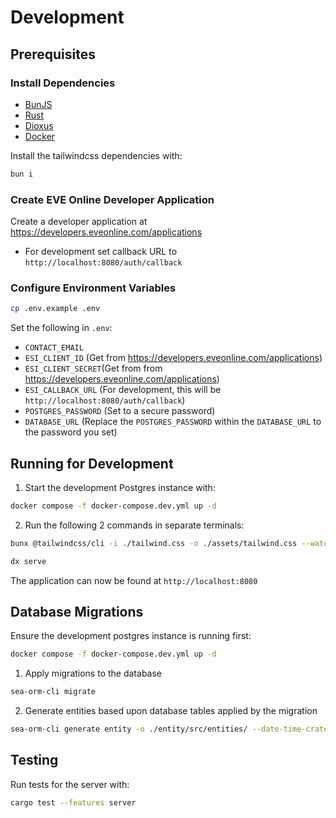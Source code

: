 # Development

## Prerequisites

### Install Dependencies

- [BunJS](https://bun.sh/)
- [Rust](https://www.rust-lang.org/tools/install)
- [Dioxus](https://dioxuslabs.com/learn/0.6/getting_started/)
- [Docker](https://docs.docker.com/engine/install/)

Install the tailwindcss dependencies with:

```bash
bun i
```

### Create EVE Online Developer Application

Create a developer application at <https://developers.eveonline.com/applications>

- For development set callback URL to `http://localhost:8080/auth/callback`

### Configure Environment Variables

```bash
cp .env.example .env
```

Set the following in `.env`:

- `CONTACT_EMAIL`
- `ESI_CLIENT_ID` (Get from <https://developers.eveonline.com/applications>)
- `ESI_CLIENT_SECRET`(Get from from <https://developers.eveonline.com/applications>)
- `ESI_CALLBACK_URL` (For development, this will be `http://localhost:8080/auth/callback`)
- `POSTGRES_PASSWORD` (Set to a secure password)
- `DATABASE_URL` (Replace the `POSTGRES_PASSWORD` within the `DATABASE_URL` to the password you set)

## Running for Development

1. Start the development Postgres instance with:

```bash
docker compose -f docker-compose.dev.yml up -d
```

2. Run the following 2 commands in separate terminals:

```bash
bunx @tailwindcss/cli -i ./tailwind.css -o ./assets/tailwind.css --watch
```

```bash
dx serve
```

The application can now be found at `http://localhost:8080`

## Database Migrations

Ensure the development postgres instance is running first:

```bash
docker compose -f docker-compose.dev.yml up -d
```

1. Apply migrations to the database

```bash
sea-orm-cli migrate
```

2. Generate entities based upon database tables applied by the migration

```bash
sea-orm-cli generate entity -o ./entity/src/entities/ --date-time-crate chrono
```

## Testing

Run tests for the server with:

```bash
cargo test --features server
```
